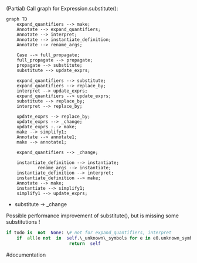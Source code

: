 
(Partial) Call graph for Expression.substitute():

```mermaid
graph TD
    expand_quantifiers --> make;
    Annotate --> expand_quantifiers;
    Annotate --> interpret;
    Annotate --> instantiate_definition;
    Annotate --> rename_args;
    
    Case --> full_propagate;
    full_propagate --> propagate;
    propagate --> substitute;
    substitute --> update_exprs;
    
    expand_quantifiers --> substitute;
    expand_quantifiers --> replace_by;
    interpret --> update_exprs;
    expand_quantifiers --> update_exprs;
    substitute --> replace_by;
    interpret --> replace_by;

    update_exprs --> replace_by;
    update_exprs --> _change;
    update_exprs -.-> make;
    make --> simplify1;
    Annotate --> annotate1;
    make --> annotate1;
    
    expand_quantifiers --> _change;

    instantiate_definition --> instantiate;
		    rename_args --> instantiate;
    instantiate_definition --> interpret;
    instantiate_definition --> make;
    Annotate --> make;
    instantiate --> simplify1;
    simplify1 --> update_exprs;

```

+ substitute → \_change


Possible performance improvement of substitute(), but is missing some substitutions !
```py
if todo is  not  None: \# not for expand_quantifiers, interpret
    if  all(e not  in  self.\_unknown\_symbols for e in e0.unknown_symbols()):
				        return  self
```

#documentation